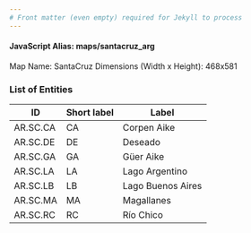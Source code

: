 ```yaml
---
# Front matter (even empty) required for Jekyll to process
---
```


#### JavaScript Alias: maps/santacruz_arg

Map Name: SantaCruz
Dimensions (Width x Height): 468x581

### List of Entities

ID  | Short label | Label
---|---|---|
AR.SC.CA  | CA          | Corpen Aike        
AR.SC.DE  | DE          | Deseado            
AR.SC.GA  | GA          | Güer Aike          
AR.SC.LA  | LA          | Lago Argentino     
AR.SC.LB  | LB          | Lago Buenos Aires  
AR.SC.MA  | MA          | Magallanes         
AR.SC.RC  | RC          | Río Chico          
